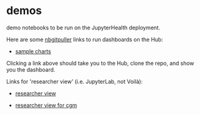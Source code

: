 # demos

demo notebooks to be run on the JupyterHealth deployment.

Here are some [nbgitpuller](https://nbgitpuller.readthedocs.io/en/latest/link.html) links to run dashboards on the Hub:

- [sample charts](https://staging.jupyter-health.2i2c.cloud/hub/user-redirect/git-pull?repo=https%3A%2F%2Fgithub.com%2Fjupyterhealth%2Fdemos&urlpath=voila%2Frender%2Fdemos%2Fdashboards%2Fsample-charts.ipynb&branch=main)

Clicking a link above should take you to the Hub, clone the repo, and show you the dashboard.

Links for 'researcher view' (i.e. JupyterLab, not Voilà):

- [researcher view](https://staging.jupyter-health.2i2c.cloud/hub/user-redirect/git-pull?repo=https%3A%2F%2Fgithub.com%2Fjupyterhealth%2Fdemos&urlpath=lab%2Ftree%2Fdemos%2Fdashboards%2Fsample-charts.ipynb&branch=main)

- [researcher view for cgm](https://staging.jupyter-health.2i2c.cloud/hub/user-redirect/git-pull?repo=https%3A%2F%2Fgithub.com%2Fjupyterhealth%2Fdemos&urlpath=lab%2Ftree%2Fdemos%2Fdashboards%2Fresearcher-view-cgm.ipynb&branch=main)
